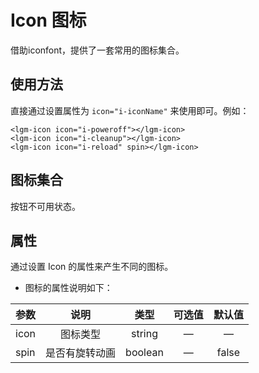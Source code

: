 # Icon  图标
借助iconfont，提供了一套常用的图标集合。
## 使用方法
直接通过设置属性为 ```icon="i-iconName"``` 来使用即可。例如：
<ClientOnly>
 <icon-demo-1></icon-demo-1>
</ClientOnly>

```vue
<lgm-icon icon="i-poweroff"></lgm-icon>
<lgm-icon icon="i-cleanup"></lgm-icon>
<lgm-icon icon="i-reload" spin></lgm-icon>
```

## 图标集合
按钮不可用状态。
<ClientOnly>
 <icon-demo-2></icon-demo-2>
</ClientOnly>

## 属性
通过设置 Icon 的属性来产生不同的图标。

  - 图标的属性说明如下：

  | 参数 | 说明 | 类型 | 可选值 | 默认值 |
  | ---- |:----:|:----:|:----:|:----:|
  | icon | 图标类型 | string | —  | — |
  | spin | 是否有旋转动画 | boolean | — | false |